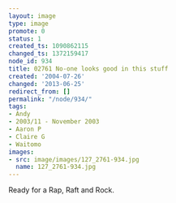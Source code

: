 ```yaml
---
layout: image
type: image
promote: 0
status: 1
created_ts: 1090862115
changed_ts: 1372159417
node_id: 934
title: 02761 No-one looks good in this stuff
created: '2004-07-26'
changed: '2013-06-25'
redirect_from: []
permalink: "/node/934/"
tags:
- Andy
- 2003/11 - November 2003
- Aaron P
- Claire G
- Waitomo
images:
- src: image/images/127_2761-934.jpg
  name: 127_2761-934.jpg
---
```

Ready for a Rap, Raft and Rock.

